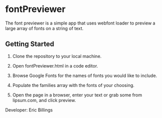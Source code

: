 # fontPreviewer

The font previewer is a simple app that uses webfont loader to preview a large array of fonts on a string of text.

## Getting Started

1.  Clone the repository to your local machine.

1.  Open fontPreviewer.html in a code editor.

1.  Browse Google Fonts for the names of fonts you would like to include.

1.  Populate the families array with the fonts of your choosing.

1.  Open the page in a browser, enter your text or grab some from lipsum.com, and click preview.




Developer: Eric Billings
